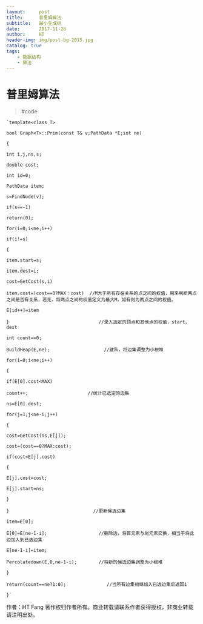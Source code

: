 ```yaml
---
layout:     post                    
title:      普里姆算法             
subtitle:   最小生成树
date:       2017-11-28            
author:     HT                     
header-img: img/post-bg-2015.jpg    
catalog: true                       
tags:                               
    - 数据结构 
    - 算法
---
```


# 普里姆算法
>#code

	`template<class T>

	bool Graph<T>::Prim(const T& v;PathData *E;int ne)

	{
     
	int i,j,ns,s;
     
	double cost;
     
	int id=0;
     
	PathData item;
     
	s=FindNode(v);
     
	if(s==-1)

	return(0);
     
	for(i=0;i<ne;i++)
       
	if(i!=s)
       
	{ 
           
	item.start=s;
           
	item.dest=i;
           
	cost=GetCost(s,i)
           
	item.cost=(cost==0?MAX：cost)  //M大于所有存在关系的点之间的权值，用来判断两点之间是否有关系，若无，将两点之间的权值定义为最大M，如有则为两点之间的权值。
           
	E[id++]=item
       
	}                                 //录入选定的顶点和其他点的权值，start，dest
     
	int count==0;
     
	BuildHeap(E,ne);                    //建队，将边集调整为小根堆
     
	for(i=0;i<ne;i++)
     
	{
        
	if(E[0].cost<MAX)
           
	count++;                      //统计已选定的边集
        
	ns=E[0].dest;                    
        
	for(j=1;j<ne-i;j++)
        
	{
            
	cost=GetCost(ns,E[j]);
            
	cost=(cost==0?MAX:cost);
            
	if(cost<E[j].cost)
              
	{
                 
	E[j].cost=cost;
                 
	E[j].start=ns;
              
	} 
         
	}                               //更新候选边集
       
	item=E[0];
       
	E[0]=E[ne-1-i];                   //删除边，将首元素与尾元素交换，相当于将此边加入到已选边集
       
	E[ne-1-i]=item;
       
	Percolatedown(E,0,ne-1-i);        //将新的候选边集调整为小根堆
     
	}
    
	return(count==ne?1:0);               //当所有边集相继加入已选边集后返回1

	}`

作者：HT Fang
著作权归作者所有。商业转载请联系作者获得授权，非商业转载请注明出处。

